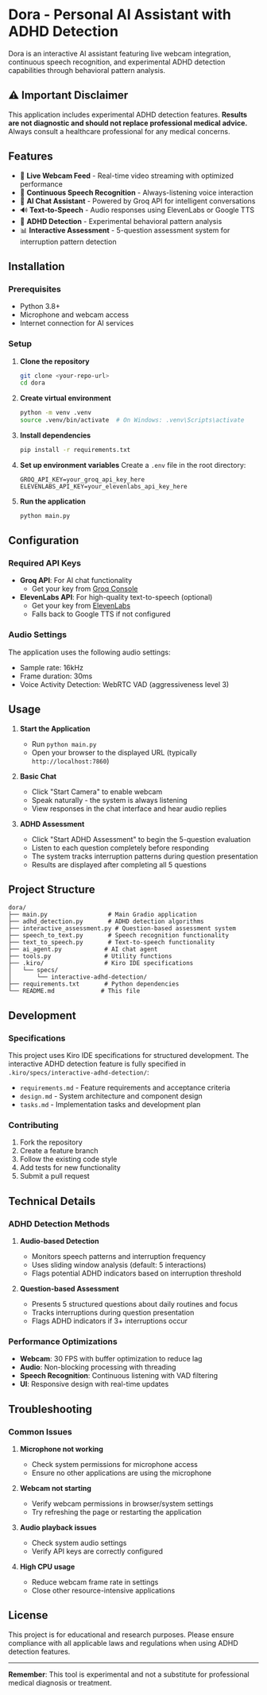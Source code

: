 # Dora - Personal AI Assistant with ADHD Detection

Dora is an interactive AI assistant featuring live webcam integration, continuous speech recognition, and experimental ADHD detection capabilities through behavioral pattern analysis.

## ⚠️ Important Disclaimer

This application includes experimental ADHD detection features. **Results are not diagnostic and should not replace professional medical advice.** Always consult a healthcare professional for any medical concerns.

## Features

- 🎥 **Live Webcam Feed** - Real-time video streaming with optimized performance
- 🎤 **Continuous Speech Recognition** - Always-listening voice interaction
- 🤖 **AI Chat Assistant** - Powered by Groq API for intelligent conversations
- 🔊 **Text-to-Speech** - Audio responses using ElevenLabs or Google TTS
- 🧠 **ADHD Detection** - Experimental behavioral pattern analysis
- 📊 **Interactive Assessment** - 5-question assessment system for interruption pattern detection

## Installation

### Prerequisites

- Python 3.8+
- Microphone and webcam access
- Internet connection for AI services

### Setup

1. **Clone the repository**
   ```bash
   git clone <your-repo-url>
   cd dora
   ```

2. **Create virtual environment**
   ```bash
   python -m venv .venv
   source .venv/bin/activate  # On Windows: .venv\Scripts\activate
   ```

3. **Install dependencies**
   ```bash
   pip install -r requirements.txt
   ```

4. **Set up environment variables**
   Create a `.env` file in the root directory:
   ```env
   GROQ_API_KEY=your_groq_api_key_here
   ELEVENLABS_API_KEY=your_elevenlabs_api_key_here
   ```

5. **Run the application**
   ```bash
   python main.py
   ```

## Configuration

### Required API Keys

- **Groq API**: For AI chat functionality
  - Get your key from [Groq Console](https://console.groq.com/)
- **ElevenLabs API**: For high-quality text-to-speech (optional)
  - Get your key from [ElevenLabs](https://elevenlabs.io/)
  - Falls back to Google TTS if not configured

### Audio Settings

The application uses the following audio settings:
- Sample rate: 16kHz
- Frame duration: 30ms
- Voice Activity Detection: WebRTC VAD (aggressiveness level 3)

## Usage

1. **Start the Application**
   - Run `python main.py`
   - Open your browser to the displayed URL (typically `http://localhost:7860`)

2. **Basic Chat**
   - Click "Start Camera" to enable webcam
   - Speak naturally - the system is always listening
   - View responses in the chat interface and hear audio replies

3. **ADHD Assessment**
   - Click "Start ADHD Assessment" to begin the 5-question evaluation
   - Listen to each question completely before responding
   - The system tracks interruption patterns during question presentation
   - Results are displayed after completing all 5 questions

## Project Structure

```
dora/
├── main.py                 # Main Gradio application
├── adhd_detection.py       # ADHD detection algorithms
├── interactive_assessment.py # Question-based assessment system
├── speech_to_text.py       # Speech recognition functionality
├── text_to_speech.py       # Text-to-speech functionality
├── ai_agent.py            # AI chat agent
├── tools.py               # Utility functions
├── .kiro/                 # Kiro IDE specifications
│   └── specs/
│       └── interactive-adhd-detection/
├── requirements.txt       # Python dependencies
└── README.md             # This file
```

## Development

### Specifications

This project uses Kiro IDE specifications for structured development. The interactive ADHD detection feature is fully specified in `.kiro/specs/interactive-adhd-detection/`:

- `requirements.md` - Feature requirements and acceptance criteria
- `design.md` - System architecture and component design
- `tasks.md` - Implementation tasks and development plan

### Contributing

1. Fork the repository
2. Create a feature branch
3. Follow the existing code style
4. Add tests for new functionality
5. Submit a pull request

## Technical Details

### ADHD Detection Methods

1. **Audio-based Detection**
   - Monitors speech patterns and interruption frequency
   - Uses sliding window analysis (default: 5 interactions)
   - Flags potential ADHD indicators based on interruption threshold

2. **Question-based Assessment**
   - Presents 5 structured questions about daily routines and focus
   - Tracks interruptions during question presentation
   - Flags ADHD indicators if 3+ interruptions occur

### Performance Optimizations

- **Webcam**: 30 FPS with buffer optimization to reduce lag
- **Audio**: Non-blocking processing with threading
- **Speech Recognition**: Continuous listening with VAD filtering
- **UI**: Responsive design with real-time updates

## Troubleshooting

### Common Issues

1. **Microphone not working**
   - Check system permissions for microphone access
   - Ensure no other applications are using the microphone

2. **Webcam not starting**
   - Verify webcam permissions in browser/system settings
   - Try refreshing the page or restarting the application

3. **Audio playback issues**
   - Check system audio settings
   - Verify API keys are correctly configured

4. **High CPU usage**
   - Reduce webcam frame rate in settings
   - Close other resource-intensive applications

## License

This project is for educational and research purposes. Please ensure compliance with all applicable laws and regulations when using ADHD detection features.

---

**Remember**: This tool is experimental and not a substitute for professional medical diagnosis or treatment.
